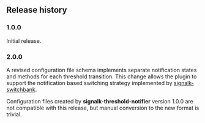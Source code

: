 ## Release history

### 1.0.0

Initial release.

### 2.0.0

A revised configuration file schema implements separate notification states
and methods for each threshold transition.
This change allows the plugin to support the notification based switching
strategy implemented by
[signalk-switchbank](https://github.com/preeve9534/signalk-switchbank).

Configuration files created by __signalk-threshold-notifier__ version 1.0.0
are not compatible with this release, but manual conversion to the new
format is trivial.

